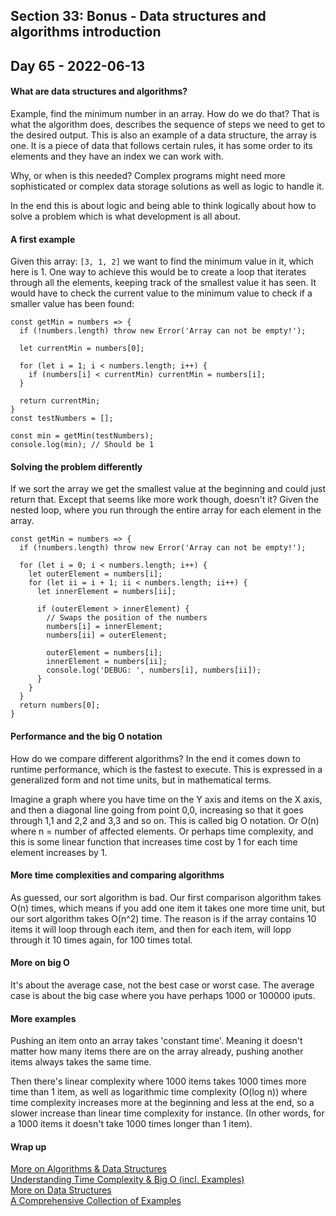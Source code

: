 ## Section 33: Bonus - Data structures and algorithms introduction

## Day 65 - 2022-06-13

#### <b>What are data structures and algorithms?</b>

Example, find the minimum number in an array. How do we do that? That is what the algorithm does, describes the sequence of steps we need to get to the desired output. This is also an example of a data structure, the array is one. It is a piece of data that follows certain rules, it has some order to its elements and they have an index we can work with.

Why, or when is this needed? Complex programs might need more sophisticated or complex data storage solutions as well as logic to handle it.

In the end this is about logic and being able to think logically about how to solve a problem which is what development is all about.

#### <b>A first example</b>

Given this array: `[3, 1, 2]` we want to find the minimum value in it, which here is 1. One way to achieve this would be to create a loop that iterates through all the elements, keeping track of the smallest value it has seen. It would have to check the current value to the minimum value to check if a smaller value has been found:

```JS
const getMin = numbers => {
  if (!numbers.length) throw new Error('Array can not be empty!');

  let currentMin = numbers[0];

  for (let i = 1; i < numbers.length; i++) {
    if (numbers[i] < currentMin) currentMin = numbers[i];
  }

  return currentMin;
}
const testNumbers = [];

const min = getMin(testNumbers);
console.log(min); // Should be 1
```

#### <b>Solving the problem differently</b>

If we sort the array we get the smallest value at the beginning and could just return that. Except that seems like more work though, doesn't it? Given the nested loop, where you run through the entire array for each element in the array.

```JS
const getMin = numbers => {
  if (!numbers.length) throw new Error('Array can not be empty!');

  for (let i = 0; i < numbers.length; i++) {
    let outerElement = numbers[i];
    for (let ii = i + 1; ii < numbers.length; ii++) {
      let innerElement = numbers[ii];

      if (outerElement > innerElement) {
        // Swaps the position of the numbers
        numbers[i] = innerElement;
        numbers[ii] = outerElement;

        outerElement = numbers[i];
        innerElement = numbers[ii];
        console.log('DEBUG: ', numbers[i], numbers[ii]);
      }
    }
  }
  return numbers[0];
}
```

#### <b>Performance and the big O notation</b>

How do we compare different algorithms? In the end it comes down to runtime performance, which is the fastest to execute. This is expressed in a generalized form and not time units, but in mathematical terms.

Imagine a graph where you have time on the Y axis and items on the X axis, and then a diagonal line going from point 0,0, increasing so that it goes through 1,1 and 2,2 and 3,3 and so on. This is called big O notation. Or O(n) where n = number of affected elements. Or perhaps time complexity, and this is some linear function that increases time cost by 1 for each time element increases by 1.

#### <b>More time complexities and comparing algorithms</b>

As guessed, our sort algorithm is bad. Our first comparison algorithm takes O(n) times, which means if you add one item it takes one more time unit, but our sort algorithm takes O(n^2) time. The reason is if the array contains 10 items it will loop through each item, and then for each item, will lopp through it 10 times again, for 100 times total.

#### <b>More on big O</b>

It's about the average case, not the best case or worst case. The average case is about the big case where you have perhaps 1000 or 100000 iputs.

#### <b>More examples</b>

Pushing an item onto an array takes 'constant time'. Meaning it doesn't matter how many items there are on the array already, pushing another items always takes the same time.

Then there's linear complexity where 1000 items takes 1000 times more time than 1 item, as well as logarithmic time complexity (O(log n)) where time complexity increases more at the beginning and less at the end, so a slower increase than linear time complexity for instance. (In other words, for a 1000 items it doesn't take 1000 times longer than 1 item).

#### <b>Wrap up</b>

[More on Algorithms & Data Structures](https://adrianmejia.com/how-you-can-change-the-world-learning-data-structures-algorithms-free-online-course-tutorial/)<br>
[Understanding Time Complexity & Big O (incl. Examples)](https://adrianmejia.com/most-popular-algorithms-time-complexity-every-programmer-should-know-free-online-tutorial-course/)<br>
[More on Data Structures](https://adrianmejia.com/data-structures-time-complexity-for-beginners-arrays-hashmaps-linked-lists-stacks-queues-tutorial/)<br>
[A Comprehensive Collection of Examples](https://github.com/trekhleb/javascript-algorithms)
